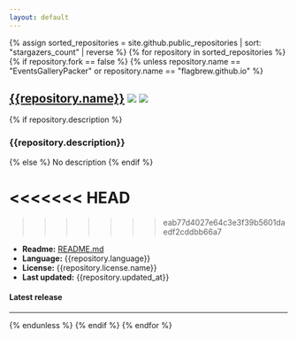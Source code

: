 ```yaml
---
layout: default
---
```

<div id="projects">
{% assign sorted_repositories = site.github.public_repositories | sort: "stargazers_count" | reverse %}
{% for repository in sorted_repositories %}
  {% if repository.fork == false %}
  {% unless repository.name == "EventsGalleryPacker" or repository.name == "flagbrew.github.io" %}
  <div id="project-{{repository.name}}">
  <h2><a href="{{repository.html_url}}">{{repository.name}}</a> <img src="https://img.shields.io/github/downloads/FlagBrew/{{repository.name}}/total.svg"> <img src="https://img.shields.io/github/stars/FlagBrew/{{repository.name}}.svg"></h2>
  {% if repository.description %}
  <h3>{{repository.description}}</h3>
  {% else %}
  No description
  {% endif %}

<<<<<<< HEAD
=======
  <script>
    $.getJSON("https://api.github.com/repos/FlagBrew/{{repository.name}}/readme", function (data) {
      $("#readme{{repository.name}}Id").attr("href", data['_links']['html'])
    });

    $.getJSON("https://api.github.com/repos/FlagBrew/{{repository.name}}/releases", function (data) {
      if ($.isArray(data) && data.length) {
        // release title
        document.getElementById("latestVersion{{repository.name}}").innerHTML = "Latest release: " + data[0].tag_name + " (" + data[0].published_at.substring(0, 10) + ")";

        for (var i in data[0]["assets"]) {
          let asset = data[0]["assets"][i];
          $("#latest{{repository.name}}").append('<li><b><a href="' + asset.browser_download_url + '">' + asset.name + '</a></b>'
          + (asset.name.endsWith(".cia") ? '<b><a href="' + qrCodeGoogleApi(asset.browser_download_url) + '"> [QR]</a></b>' : '')
          + ' (' + fileSize(asset.size) + ')'
          + '</li>'
          + 'Downloaded <b>' + asset.download_count + '</b> times</p>');
        }
        // source code
        $("#latest{{repository.name}}").append('<li><b><a href="' + data[0].zipball_url + '">Source code</a></b> for ' + data[0].tag_name + '</li>');
      } else {
        document.getElementById("latestVersion{{repository.name}}").style.display = "none";
        document.getElementById("latest{{repository.name}}").style.display = "none";
      }
    });
  </script>

>>>>>>> eab77d4027e64c3e3f39b5601daedf2cddbb66a7
  <ul>
    <li><b>Readme:</b> <a id="readme{{repository.name}}Id" href="README.md">README.md</a></li>
    <li><b>Language:</b> {{repository.language}}</li>
    <li><b>License:</b> {{repository.license.name}}</li>
    <li><b>Last updated:</b> {{repository.updated_at}}</li>
  </ul>
  <h4 id="latestVersion{{repository.name}}">Latest release</h4>
  <ul id="latest{{repository.name}}">
  </ul>
  </div>
  <hr>
  {% endunless %}
  {% endif %}
{% endfor %}
</div>

<div id="qr"></div>
